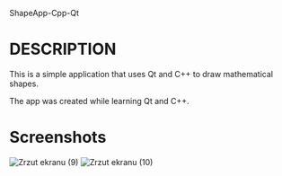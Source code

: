 ShapeApp-Cpp-Qt

# DESCRIPTION
  This is a simple application that uses Qt and C++ to draw mathematical shapes.
  
  The app was created while learning Qt and C++.

# Screenshots
![Zrzut ekranu (9)](https://user-images.githubusercontent.com/63744978/132202914-65ac316b-e581-478b-832d-d607b6bc3672.png)
![Zrzut ekranu (10)](https://user-images.githubusercontent.com/63744978/132202937-df2566ee-a814-4a6f-8df1-bde8160b2b6b.png)










